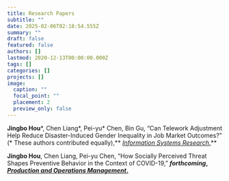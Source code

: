```yaml
---
title: Research Papers
subtitle: ""
date: 2025-02-06T02:18:54.555Z
summary: ""
draft: false
featured: false
authors: []
lastmod: 2020-12-13T00:00:00.000Z
tags: []
categories: []
projects: []
image:
  caption: ""
  focal_point: ""
  placement: 2
  preview_only: false
---
```

**Jingbo Hou**\*, Chen Liang\*, Pei-yu\* Chen, Bin Gu, “Can Telework Adjustment Help Reduce Disaster-Induced Gender Inequality in Job Market Outcomes?” (\* These authors contributed equally),** [*Information Systems Research*.](https://pubsonline.informs.org/doi/abs/10.1287/isre.2023.0241)** 



**Jingbo Hou**, Chen Liang, Pei-yu Chen, “How Socially Perceived Threat Shapes Preventive Behavior in the Context of COVID-19,” ***forthcoming*, [*Production and Operations Management*.](https://journals.sagepub.com/doi/abs/10.1177/10591478241231864)**